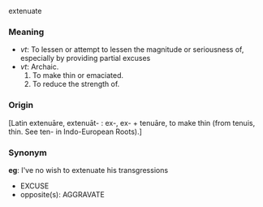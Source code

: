 extenuate
### Meaning
+ _vt_: To lessen or attempt to lessen the magnitude or seriousness of, especially by providing partial excuses
+ _vt_: Archaic. 
   1. To make thin or emaciated.
   2. To reduce the strength of.

### Origin

[Latin extenuāre, extenuāt- : ex-, ex- + tenuāre, to make thin (from tenuis, thin. See ten- in Indo-European Roots).]

### Synonym

__eg__: I've no wish to extenuate his transgressions

+ EXCUSE
+ opposite(s): AGGRAVATE


